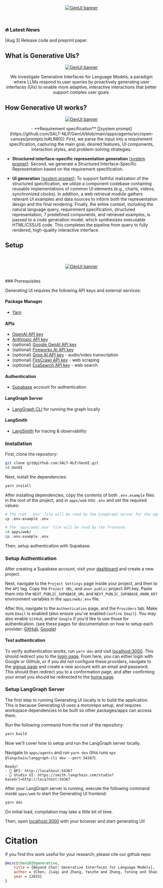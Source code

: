 <br />
<p align="center">
<a href="https://genertiveui.github.io/" target="_blank">
  <img src="./static/head.png" alt="GenUI banner">
</a>
</p>
<br />

### 🔥 Latest News

[Aug 3] Release code and preprint paper.

## What is Generative UIs?
<p align="center">
<a href="https://genertiveui.github.io/" target="_blank">
  <img src="./static/intro.png" alt="GenUI banner">
</a>
</p>
<p align="center">
We investigate Generative Interfaces for Language Models, a paradigm where LLMs respond to user queries by proactively generating user interfaces (UIs) to enable more adaptive, interactive interactions that better support complex user goals.

## How Generative UI works?
<p align="center">
<a href="https://genertiveui.github.io/" target="_blank">
  <img src="./static/method.png" alt="GenUI banner">
</a>
</p>
<p align="center">
- **Requirement specification** [[system prompt](https://github.com/SALT-NLP/GenUI/blob/main/apps/agents/src/open-canvas/prompts.ts#L960)]: First, we parse the input into a requirement specification, capturing the main goal, desired features, UI components, interaction styles, and problem-solving strategies.

- **Structured interface-specific representation generation** [[system prompt](https://github.com/SALT-NLP/GenUI/blob/main/apps/agents/src/open-canvas/prompts.ts#L960)]: Second, we generate a Structured Interface-Specific Representation based on the requirement specification.

- **UI generation** [[system prompt](https://github.com/SALT-NLP/GenUI/blob/main/apps/agents/src/open-canvas/prompts.ts#L1458)]: To support faithful realization of the structured specification, we utilize a component codebase containing reusable implementations of common UI elements (e.g., charts, videos, synchronized clocks). In addition, a web retrieval module gathers relevant UI examples and data sources to inform both the representation design and the final rendering.
Finally, the entire context, including the natural language query, requirement specification, structured representation, 7 predefined components, and retrieved examples, is passed to a code generation model, which synthesizes executable HTML/CSS/JS code. This completes the pipeline from query to fully rendered, high-quality interactive interface.


## Setup
</p>
<br />
<p align="center">
<a href="https://genertiveui.github.io/" target="_blank">
  <img src="./static/example.png" alt="GenUI banner">
</a>
</p>
<br />
### Prerequisites

Generating UI requires the following API keys and external services:

#### Package Manager

- [Yarn](https://yarnpkg.com/)

#### APIs

- [OpenAI API key](https://platform.openai.com/signup/)
- [Anthropic API key](https://console.anthropic.com/)
- (optional) [Google GenAI API key](https://aistudio.google.com/apikey)
- (optional) [Fireworks AI API key](https://fireworks.ai/login)
- (optional) [Groq AI API key](https://groq.com) - audio/video transcription
- (optional) [FireCrawl API key](https://firecrawl.dev) - web scraping
- (optional) [ExaSearch API key](https://exa.ai) - web search


#### Authentication

- [Supabase](https://supabase.com/) account for authentication

#### LangGraph Server

- [LangGraph CLI](https://langchain-ai.github.io/langgraph/cloud/reference/cli/) for running the graph locally

#### LangSmith

- [LangSmith](https://smith.langchain.com/) for tracing & observability

### Installation

First, clone the repository:

```bash
git clone git@github.com:SALT-NLP/GenUI.git
cd GenUI
```

Next, install the dependencies:

```bash
yarn install
```

After installing dependencies, copy the contents of both `.env.example` files in the root of the project, and in `apps/web` into `.env` and set the required values:

```bash
# The root `.env` file will be read by the LangGraph server for the agents.
cp .env.example .env
```

```bash
# The `apps/web/.env` file will be read by the frontend.
cd apps/web/
cp .env.example .env
```

Then, setup authentication with Supabase.

### Setup Authentication

After creating a Supabase account, visit your [dashboard](https://supabase.com/dashboard/projects) and create a new project.

Next, navigate to the `Project Settings` page inside your project, and then to the `API` tag. Copy the `Project URL`, and `anon public` project API key. Paste them into the `NEXT_PUBLIC_SUPABASE_URL` and `NEXT_PUBLIC_SUPABASE_ANON_KEY` environment variables in the `apps/web/.env` file.

After this, navigate to the `Authentication` page, and the `Providers` tab. Make sure `Email` is enabled (also ensure you've enabled `Confirm Email`). You may also enable `GitHub`, and/or `Google` if you'd like to use those for authentication. (see these pages for documentation on how to setup each provider: [GitHub](https://supabase.com/docs/guides/auth/social-login/auth-github), [Google](https://supabase.com/docs/guides/auth/social-login/auth-google))

#### Test authentication

To verify authentication works, run `yarn dev` and visit [localhost:3000](http://localhost:3000). This should redirect you to the [login page](http://localhost:3000/auth/login). From here, you can either login with Google or GitHub, or if you did not configure these providers, navigate to the [signup page](http://localhost:3000/auth/signup) and create a new account with an email and password. This should then redirect you to a conformation page, and after confirming your email you should be redirected to the [home page](http://localhost:3000).

### Setup LangGraph Server

The first step to running Generating UI locally is to build the application. This is because Generating UI uses a monorepo setup, and requires workspace dependencies to be built so other packages/apps can access them.

Run the following command from the root of the repository:

```bash
yarn build
```

Now we'll cover how to setup and run the LangGraph server locally.

Navigate to `apps/agents` and run `yarn dev` (this runs `npx @langchain/langgraph-cli dev --port 54367`).

```
Ready!
- 🚀 API: http://localhost:54367
- 🎨 Studio UI: https://smith.langchain.com/studio?baseUrl=http://localhost:54367
```

After your LangGraph server is running, execute the following command inside `apps/web` to start the Generating UI frontend:

```bash
yarn dev
```

On initial load, compilation may take a little bit of time.

Then, open [localhost:3000](http://localhost:3000) with your browser and start generating UI!

# Citation
If you find this work useful for your research, please cite our github repo:
```bibtex
@misc{chen2025generative,
    title = {Beyond Chat: Generative Interfaces for Language Models},
    author = {Chen, Jiaqi and Zhang, Yanzhe and Zhang, Yutong and Shao, Yijia and Yang, Diyi},
    year = {2025}
}
```
